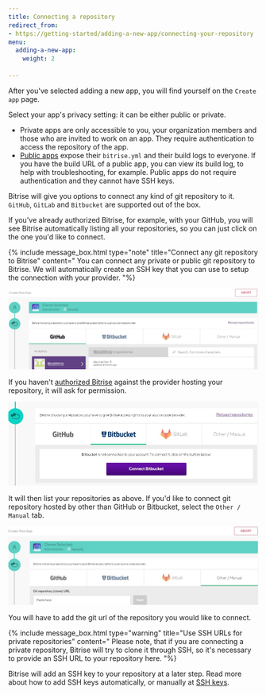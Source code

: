 ```yaml
---
title: Connecting a repository
redirect_from:
- https://getting-started/adding-a-new-app/connecting-your-repository
menu:
  adding-a-new-app:
    weight: 2

---
```

After you've selected adding a new app, you will find yourself on the `Create app` page.

Select your app's privacy setting: it can be either public or private.

* Private apps are only accessible to you, your organization members and those who are invited to work on an app. They require authentication to access the repository of the app.
* [Public apps](/adding-a-new-app/public-apps) expose their `bitrise.yml` and their build logs to everyone. If you have the build URL of a public app, you can view its build log, to help with troubleshooting, for example. Public apps do not require authentication and they cannot have SSH keys.

Bitrise will give you options to connect any kind of git repository to it. `GitHub`, `GitLab` and `Bitbucket` are supported out of the box.

If you've already authorized Bitrise, for example, with your GitHub,
you will see Bitrise automatically listing all your repositories, so you can just click on the one you'd like to connect.

{% include message_box.html type="note" title="Connect any git repository to Bitrise" content="
You can connect any private or public git repository to Bitrise. We will automatically create an SSH key that you can use to setup the connection with your provider.
"%}

![](/img/connect-repo.jpg)

If you haven't [authorized Bitrise](/getting-started/adding-a-new-app/connecting-account-bitrise) against the provider hosting your repository, it will ask for permission.

![](/img/bitbucket-created.jpg)

It will then list your repositories as above. If you'd like to connect git repository hosted by other than GitHub or Bitbucket,
select the `Other / Manual` tab.

![](/img/other.jpg)

You will have to add the git url of the repository you would like to connect.

{% include message_box.html type="warning" title="Use SSH URLs for private repositories" content=" Please note, that if you are connecting a private repository, Bitrise will try to clone it through SSH, so it's necessary to provide an SSH URL to your repository here. "%}

Bitrise will add an SSH key to your repository at a later step.
Read more about how to add SSH keys automatically, or manually at [SSH keys](/adding-a-new-app/setting-up-ssh-keys/).